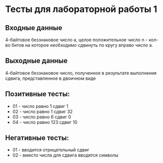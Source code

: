 # Тесты для лабораторной работы 1
## Входные данные
4-байтовое беззнаковое число a, целое положительное число n - кол-во битов на которое необходимо сдвинуть по кругу вправо число а.
## Выходные данные
4-байтовое беззнаковое число, полученное в результате выполнения сдвига, представленное в двоичном виде
## Позитивные тесты:
- 01 - число равно 1 сдвиг 1
- 02 - число равно 1 сдвиг 32
- 03 - число равно 6 сдвиг 0
- 04 - число равно 123 сдвиг 10
## Негативные тесты:
- 01 - вводится отрицательный сдвиг
- 02 - вместо числа для сдвига вводятся символы